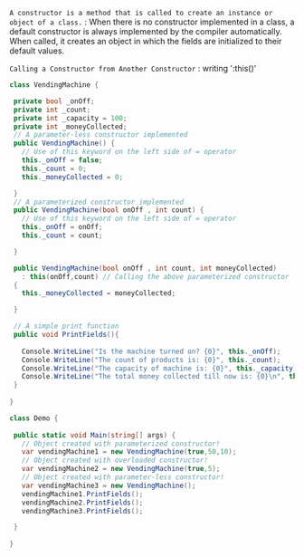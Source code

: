 
`A constructor is a method that is called to create an instance or object of a class.`
: When there is no constructor implemented in a class, a default constructor is always implemented by the compiler automatically. When called, it creates an object in which the fields are initialized to their default values.

`Calling a Constructor from Another Constructor`
: writing ':this(<args>)'
    
 ```c#
class VendingMachine {

  private bool _onOff;
  private int _count;
  private int _capacity = 100;
  private int _moneyCollected;
  // A parameter-less constructor implemented
  public VendingMachine() { 
    // Use of this keyword on the left side of = operator
    this._onOff = false;
    this._count = 0;
    this._moneyCollected = 0;

  }
  // A parameterized constructor implemented
  public VendingMachine(bool onOff , int count) { 
    // Use of this keyword on the left side of = operator
    this._onOff = onOff;
    this._count = count;

  }

  public VendingMachine(bool onOff , int count, int moneyCollected) 
    : this(onOff,count) // Calling the above parameterized constructor
  {
    this._moneyCollected = moneyCollected;

  }

  // A simple print function
  public void PrintFields(){ 
    
    Console.WriteLine("Is the machine turned on? {0}", this._onOff);
    Console.WriteLine("The count of products is: {0}", this._count);
    Console.WriteLine("The capacity of machine is: {0}", this._capacity);
    Console.WriteLine("The total money collected till now is: {0}\n", this._moneyCollected);
  }
  
}

class Demo {
  
  public static void Main(string[] args) {
    // Object created with parameterized constructor!
    var vendingMachine1 = new VendingMachine(true,50,10);
    // Object created with overloaded constructor! 
    var vendingMachine2 = new VendingMachine(true,5);
    // Object created with parameter-less constructor!
    var vendingMachine3 = new VendingMachine();
    vendingMachine1.PrintFields();
    vendingMachine2.PrintFields();
    vendingMachine3.PrintFields();

  }
  
}
 ```